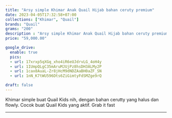 ```yaml
---
title: "Arsy simple Khimar Anak Quail Hijab bahan ceruty premium"
date: 2023-04-05T17:32:58+07:00
collections: ["Khimar", "Quail"]
brands: "Quail"
grams: "200"
description : "Arsy simple Khimar Anak Quail Hijab bahan ceruty premium"
price: "59,000.00"

google_drive:
  enable: true
  pics:
  - url: 17xrxp5qXGq_xho4iR6eUJdrvLG_4oH4y
  - url: 1IUmpQLgC35mAruMJUjPz8hsDH3ALMy2P
  - url: 1cax8AuaL-Zr8jHcM9dNDZAaBH0aZF_SN
  - url: 1nN_K7tWU596Dts6ZiGimtyFdSMZge9rQ

draft: false
---
```


 Khimar simple buat Quail Kids nih, dengan bahan cerutty yang halus dan flowly. Cocok buat Quail Kids yang aktif. Grab it fast   

---------      
  
